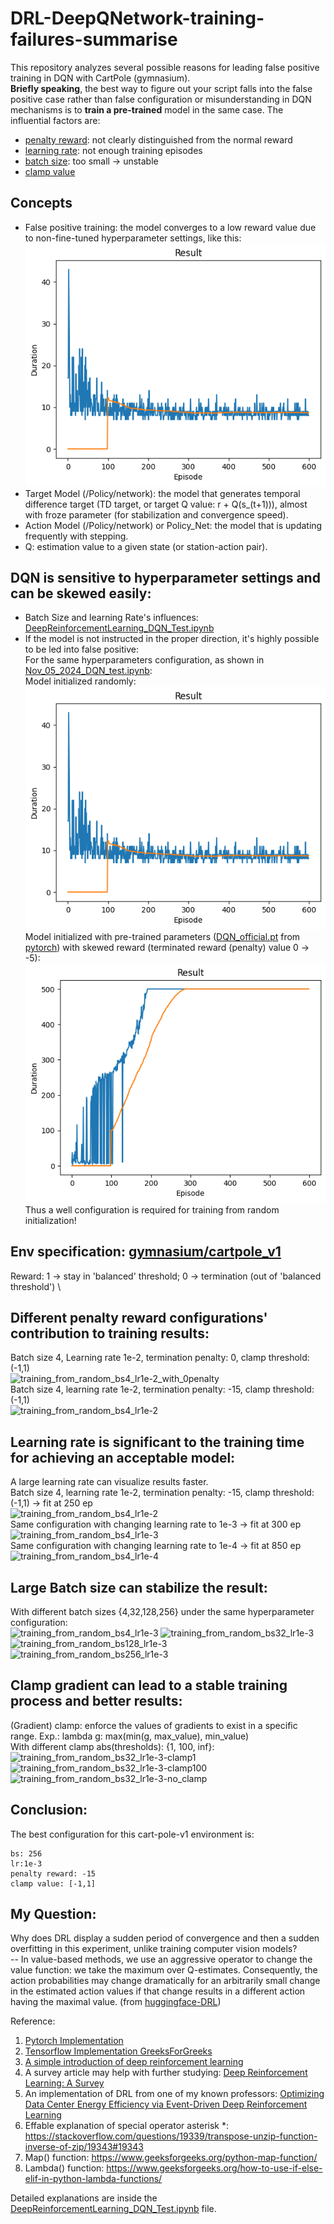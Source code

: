 # DRL-DeepQNetwork-training-failures-summarise
This repository analyzes several possible reasons for leading false positive training in DQN with CartPole (gymnasium). \
**Briefly speaking**, the best way to figure out your script falls into the false positive case rather than false configuration or misunderstanding in DQN mechanisms is to **train a pre-trained** model in the same case.
The influential factors are: 
* [penalty reward](https://github.com/gasaiginko/Deep-Reinforcement-Learning-with-Deep-Q-Network--a-simple-implementation#different-penalty-reward-configurations-contribution-to-training-results): not clearly distinguished from the normal reward
* [learning rate](https://github.com/gasaiginko/Deep-Reinforcement-Learning-with-Deep-Q-Network--a-simple-implementation#learning-rate-is-significant-to-the-training-time-for-achieving-an-acceptable-model): not enough training episodes
* [batch size](https://github.com/gasaiginko/Deep-Reinforcement-Learning-with-Deep-Q-Network--a-simple-implementation#large-batch-size-can-stabilize-the-result): too small -> unstable
* [clamp value](https://github.com/gasaiginko/Deep-Reinforcement-Learning-with-Deep-Q-Network--a-simple-implementation#clamp-gradient-can-lead-to-a-stable-training-process-and-better-results)

## Concepts
* False positive training: the model converges to a low reward value due to non-fine-tuned hyperparameter settings, like this: \
![False Positive training](images/training_from_random.png) 
* Target Model (/Policy/network): the model that generates temporal difference target (TD target, or target Q value: r + Q(s_(t+1))), almost with froze parameter (for stabilization and convergence speed).
* Action Model (/Policy/network) or Policy_Net: the model that is updating frequently with stepping.
* Q: estimation value to a given state (or station-action pair).

## DQN is sensitive to hyperparameter settings and can be skewed easily:
* Batch Size and learning Rate's influences: [DeepReinforcementLearning_DQN_Test.ipynb](DeepReinforcementLearning_DQN_Test.ipynb)
* If the model is not instructed in the proper direction, it's highly possible to be led into false positive: \
  For the same hyperparameters configuration, as shown in [Nov_05_2024_DQN_test.ipynb](Nov_05_2024_DQN_test.ipynb): \
  Model initialized randomly: \
  ![False Positive training](images/training_from_random.png) \
  Model initialized with pre-trained parameters ([DQN_official.pt](DQN_official.pt) from [pytorch](https://pytorch.org/tutorials/intermediate/reinforcement_q_learning.html)) with skewed reward (terminated reward (penalty) value 0 -> -5): \
  ![images/training_from_pre-trained_skewed.png](images/training_from_pre-trained_skewed.png) \
  Thus a well configuration is required for training from random initialization!

## Env specification: [gymnasium/cartpole_v1](https://gymnasium.farama.org/environments/classic_control/cart_pole/) 
Reward: 1 -> stay in 'balanced' threshold; 0 -> termination (out of 'balanced threshold') \

## Different penalty reward configurations' contribution to training results:
Batch size 4, Learning rate 1e-2, termination penalty: 0, clamp threshold: (-1,1) \
![training_from_random_bs4_lr1e-2_with_0penalty](https://github.com/user-attachments/assets/8b3d7edd-d463-4f69-90d8-e5ef426646fa) \
Batch size 4, learning rate 1e-2, termination penalty: -15, clamp threshold: (-1,1) \
![training_from_random_bs4_lr1e-2](https://github.com/user-attachments/assets/5e8c2d7d-a529-4622-b1ea-f2d444aa22b0)

## Learning rate is significant to the training time for achieving an acceptable model: 
A large learning rate can visualize results faster. \
Batch size 4, learning rate 1e-2, termination penalty: -15, clamp threshold: (-1,1) -> fit at 250 ep \
![training_from_random_bs4_lr1e-2](https://github.com/user-attachments/assets/d918bf9b-22ec-4bfa-ba9a-7a15f4ba5f53) \
Same configuration with changing learning rate to 1e-3 -> fit at 300 ep \
![training_from_random_bs4_lr1e-3](https://github.com/user-attachments/assets/02d6fe04-7d09-4886-b969-f27ca6a3abbe) \
Same configuration with changing learning rate to 1e-4 -> fit at 850 ep \
![training_from_random_bs4_lr1e-4](https://github.com/user-attachments/assets/9385ec95-b20f-4769-83ce-65e753b19b74)

## Large Batch size can stabilize the result: 

With different batch sizes {4,32,128,256} under the same hyperparameter configuration: \
![training_from_random_bs4_lr1e-3](https://github.com/user-attachments/assets/56bc1c9a-9258-49d9-9ed9-5783f6bb00a9)
![training_from_random_bs32_lr1e-3](https://github.com/user-attachments/assets/8c1b34e8-e077-449b-bfba-e4920dcc8bde)
![training_from_random_bs128_lr1e-3](https://github.com/user-attachments/assets/83837396-4987-4ff5-b25f-85e3859115e5)
![training_from_random_bs256_lr1e-3](https://github.com/user-attachments/assets/d8ee691a-c663-4f2a-9b58-5baad1d9b2c6)


## Clamp gradient can lead to a stable training process and better results: 
(Gradient) clamp: enforce the values of gradients to exist in a specific range. Exp.: lambda g: max(min(g, max_value), min_value) \
With different clamp abs(thresholds): {1, 100, inf}: \
![training_from_random_bs32_lr1e-3-clamp1](https://github.com/user-attachments/assets/0441aec7-90d8-4f4d-99a7-8d1913447824)
![training_from_random_bs32_lr1e-3-clamp100](https://github.com/user-attachments/assets/5679264f-12d6-415d-941a-c9ae25840570)
![training_from_random_bs32_lr1e-3-no_clamp](https://github.com/user-attachments/assets/54cbbff5-e951-4b01-9b7f-206455b22239)

## Conclusion:
The best configuration for this cart-pole-v1 environment is: 
    
    bs: 256
    lr:1e-3
    penalty reward: -15
    clamp value: [-1,1]

## My Question: 
Why does DRL display a sudden period of convergence and then a sudden overfitting in this experiment, unlike training computer vision models? \
-- In value-based methods, we use an aggressive operator to change the value function: we take the maximum over Q-estimates. Consequently, the action probabilities may change dramatically for an arbitrarily small change in the estimated action values if that change results in a different action having the maximal value. (from [huggingface-DRL](https://huggingface.co/learn/deep-rl-course/en/unit4/advantages-disadvantages))

Reference: 
1. [Pytorch Implementation](https://pytorch.org/tutorials/intermediate/reinforcement_q_learning.html#training)
2. [Tensorflow Implementation GreeksForGreeks](https://www.geeksforgeeks.org/a-beginners-guide-to-deep-reinforcement-learning/)
3. [A simple introduction of deep reinforcement learning](https://aws.amazon.com/what-is/reinforcement-learning/#:~:text=Reinforcement%20learning%20(RL)%20is%20a,use%20to%20achieve%20their%20goals.)
4. A survey article may help with further studying: [Deep Reinforcement Learning: A Survey](https://ieeexplore.ieee.org/document/9904958)
5. An implementation of DRL from one of my known professors: [Optimizing Data Center Energy Efficiency via Event-Driven Deep Reinforcement Learning](https://ieeexplore.ieee.org/document/9729602)
6. Effable explanation of special operator asterisk *: https://stackoverflow.com/questions/19339/transpose-unzip-function-inverse-of-zip/19343#19343
7. Map() function: https://www.geeksforgeeks.org/python-map-function/
8. Lambda() function: https://www.geeksforgeeks.org/how-to-use-if-else-elif-in-python-lambda-functions/


Detailed explanations are inside the [DeepReinforcementLearning_DQN_Test.ipynb](https://github.com/TyBruceChen/Deep-Reinforcement-Learning-with-Deep-Q-Network--a-simple-implementation/blob/main/DeepReinforcementLearning_DQN_Test.ipynb) file.
